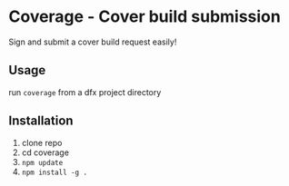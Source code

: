 # Coverage - Cover build submission

Sign and submit a cover build request easily!

## Usage

run `coverage` from a dfx project directory

## Installation

1. clone repo
2. cd coverage
3. `npm update`
4. `npm install -g .`
